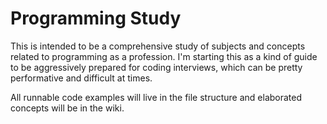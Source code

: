 # Programming Study

This is intended to be a comprehensive study of subjects and concepts related to programming as a profession. I'm starting this as a kind of guide to be aggressively prepared for coding interviews, which can be pretty performative and difficult at times.

All runnable code examples will live in the file structure and elaborated concepts will be in the wiki.
